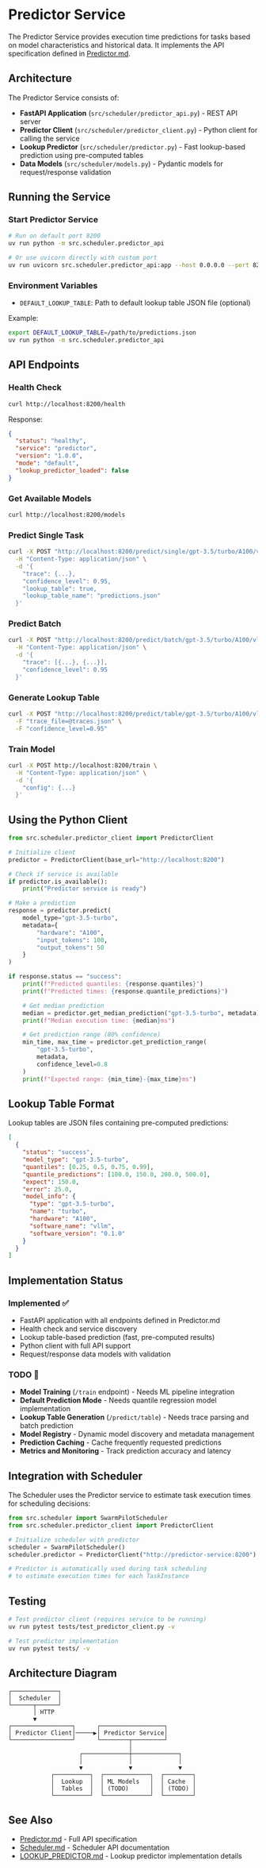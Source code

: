 # Predictor Service

The Predictor Service provides execution time predictions for tasks based on model characteristics and historical data. It implements the API specification defined in [Predictor.md](../Predictor.md).

## Architecture

The Predictor Service consists of:

- **FastAPI Application** (`src/scheduler/predictor_api.py`) - REST API server
- **Predictor Client** (`src/scheduler/predictor_client.py`) - Python client for calling the service
- **Lookup Predictor** (`src/scheduler/predictor.py`) - Fast lookup-based prediction using pre-computed tables
- **Data Models** (`src/scheduler/models.py`) - Pydantic models for request/response validation

## Running the Service

### Start Predictor Service

```bash
# Run on default port 8200
uv run python -m src.scheduler.predictor_api

# Or use uvicorn directly with custom port
uv run uvicorn src.scheduler.predictor_api:app --host 0.0.0.0 --port 8200
```

### Environment Variables

- `DEFAULT_LOOKUP_TABLE`: Path to default lookup table JSON file (optional)

Example:
```bash
export DEFAULT_LOOKUP_TABLE=/path/to/predictions.json
uv run python -m src.scheduler.predictor_api
```

## API Endpoints

### Health Check

```bash
curl http://localhost:8200/health
```

Response:
```json
{
  "status": "healthy",
  "service": "predictor",
  "version": "1.0.0",
  "mode": "default",
  "lookup_predictor_loaded": false
}
```

### Get Available Models

```bash
curl http://localhost:8200/models
```

### Predict Single Task

```bash
curl -X POST "http://localhost:8200/predict/single/gpt-3.5/turbo/A100/vllm/0.1.0" \
  -H "Content-Type: application/json" \
  -d '{
    "trace": {...},
    "confidence_level": 0.95,
    "lookup_table": true,
    "lookup_table_name": "predictions.json"
  }'
```

### Predict Batch

```bash
curl -X POST "http://localhost:8200/predict/batch/gpt-3.5/turbo/A100/vllm/0.1.0" \
  -H "Content-Type: application/json" \
  -d '{
    "trace": [{...}, {...}],
    "confidence_level": 0.95
  }'
```

### Generate Lookup Table

```bash
curl -X POST "http://localhost:8200/predict/table/gpt-3.5/turbo/A100/vllm/0.1.0" \
  -F "trace_file=@traces.json" \
  -F "confidence_level=0.95"
```

### Train Model

```bash
curl -X POST http://localhost:8200/train \
  -H "Content-Type: application/json" \
  -d '{
    "config": {...}
  }'
```

## Using the Python Client

```python
from src.scheduler.predictor_client import PredictorClient

# Initialize client
predictor = PredictorClient(base_url="http://localhost:8200")

# Check if service is available
if predictor.is_available():
    print("Predictor service is ready")

# Make a prediction
response = predictor.predict(
    model_type="gpt-3.5-turbo",
    metadata={
        "hardware": "A100",
        "input_tokens": 100,
        "output_tokens": 50
    }
)

if response.status == "success":
    print(f"Predicted quantiles: {response.quantiles}")
    print(f"Predicted times: {response.quantile_predictions}")

    # Get median prediction
    median = predictor.get_median_prediction("gpt-3.5-turbo", metadata)
    print(f"Median execution time: {median}ms")

    # Get prediction range (80% confidence)
    min_time, max_time = predictor.get_prediction_range(
        "gpt-3.5-turbo",
        metadata,
        confidence_level=0.8
    )
    print(f"Expected range: {min_time}-{max_time}ms")
```

## Lookup Table Format

Lookup tables are JSON files containing pre-computed predictions:

```json
[
  {
    "status": "success",
    "model_type": "gpt-3.5-turbo",
    "quantiles": [0.25, 0.5, 0.75, 0.99],
    "quantile_predictions": [100.0, 150.0, 200.0, 500.0],
    "expect": 150.0,
    "error": 25.0,
    "model_info": {
      "type": "gpt-3.5-turbo",
      "name": "turbo",
      "hardware": "A100",
      "software_name": "vllm",
      "software_version": "0.1.0"
    }
  }
]
```

## Implementation Status

### Implemented ✅
- FastAPI application with all endpoints defined in Predictor.md
- Health check and service discovery
- Lookup table-based prediction (fast, pre-computed results)
- Python client with full API support
- Request/response data models with validation

### TODO 🔨
- **Model Training** (`/train` endpoint) - Needs ML pipeline integration
- **Default Prediction Mode** - Needs quantile regression model implementation
- **Lookup Table Generation** (`/predict/table`) - Needs trace parsing and batch prediction
- **Model Registry** - Dynamic model discovery and metadata management
- **Prediction Caching** - Cache frequently requested predictions
- **Metrics and Monitoring** - Track prediction accuracy and latency

## Integration with Scheduler

The Scheduler uses the Predictor service to estimate task execution times for scheduling decisions:

```python
from src.scheduler import SwarmPilotScheduler
from src.scheduler.predictor_client import PredictorClient

# Initialize scheduler with predictor
scheduler = SwarmPilotScheduler()
scheduler.predictor = PredictorClient("http://predictor-service:8200")

# Predictor is automatically used during task scheduling
# to estimate execution times for each TaskInstance
```

## Testing

```bash
# Test predictor client (requires service to be running)
uv run pytest tests/test_predictor_client.py -v

# Test predictor implementation
uv run pytest tests/ -v
```

## Architecture Diagram

```
┌─────────────┐
│  Scheduler  │
└──────┬──────┘
       │ HTTP
       ▼
┌─────────────────┐      ┌──────────────────┐
│ Predictor Client│─────▶│ Predictor Service│
└─────────────────┘      └────────┬─────────┘
                                  │
                    ┌─────────────┼─────────────┐
                    │             │             │
                    ▼             ▼             ▼
            ┌──────────┐  ┌─────────────┐  ┌────────┐
            │  Lookup  │  │ ML Models   │  │ Cache  │
            │  Tables  │  │ (TODO)      │  │ (TODO) │
            └──────────┘  └─────────────┘  └────────┘
```

## See Also

- [Predictor.md](../Predictor.md) - Full API specification
- [Scheduler.md](Scheduler.md) - Scheduler API documentation
- [LOOKUP_PREDICTOR.md](LOOKUP_PREDICTOR.md) - Lookup predictor implementation details

